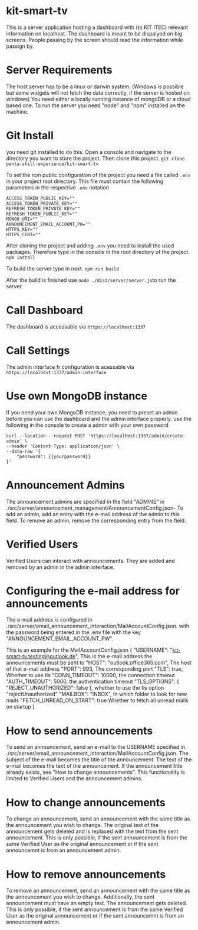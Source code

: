 # kit-smart-tv

This is a server application hosting a dashboard with (to KIT ITEC) relevant information on localhost. The dashboard is meant to be dispalyed on big screens. People passing by the screen should read the information while passign by.

# Server Requirements
The host server has to be a linux or darwin system. (Windows is possible but some widgets will not fetch the data correctly, if the server is hosted on windows)
You need either a locally running instance of mongoDB or a cloud based one.
To run the server you need "node" and "npm" installed on the machine.



# Git Install
you need git installed to do this.
Open a console and navigate to the directory you want to store the project. Then clone this project.
`git clone penta-skill-experience/kit-smart-tv`


To set the non public configuration of the project you need a file called `.env` in your project root directory.
This file must contain the following parameters in the respective `.env` notation

```
ACCESS_TOKEN_PUBLIC_KEY=""
ACCESS_TOKEN_PRIVATE_KEY=""
REFRESH_TOKEN_PRIVATE_KEY=""
REFRESH_TOKEN_PUBLIC_KEY=""
MONGO_URI=""
ANNOUNCEMENT_EMAIL_ACCOUNT_PW=""
HTTPS_KEY=""
HTTPS_CERT=""
```


After cloning the project and adding `.env` you need to install the used packages. Therefore type in the console in the root directory of the project.
`npm install`

To build the server type in next.
`npm run build`

After the build is finished use `node ./dist/server/server.js`to run the server


# Call Dashboard
The dashboard is accessable via `https://localhost:1337`

# Call Settings
The admin interface fr configuration is acessable via `https://localhost:1337/admin-interface`

# Use own MongoDB instance

If you need your own MongoDB instance, you need to preset an admin before you can use the dashboard and the admin interface properly.
use the following in the console to create a admin with your own password

```
curl --location --request POST 'https://localhost:1337/admin/create-admin' \
--header 'Content-Type: application/json' \
--data-raw '{
    "password": {{yourpassword}}
}'
```


# Announcement Admins

The announcement admins are specified in the field "ADMINS" in ./src/server/announcement_management/AnnouncementConfig.json-
To add an admin, add an entry with the e-mail address of the admin to this field.
To remove an admin, remove the corresponding entry from the field.

# Verified Users

Verified Users can interact with announcements. They are added and removed by an admin in the admin interface.

# Configuring the e-mail address for announcements

The e-mail address is configured in ./src/server/email_announcement_interaction/MailAccountConfig.json. with the password being entered in
the .env file with the key "ANNOUNCEMENT_EMAIL_ACCOUNT_PW".

This is an example for the MailAccountConfig.json
{
  "USERNAME": "kit-smart-tv.testing@outlook.de",    This is the e-mail address the announcements must be sent to
  "HOST": "outlook.office365.com",                  The host of that e-mail address
  "PORT": 993,                                      The corresponding port
  "TLS": true,                                      Whether to use tls
  "CONN_TIMEOUT": 10000,                            the connection timeout
  "AUTH_TIMEOUT": 5000,                             the authentication timeout
  "TLS_OPTIONS": { "REJECT_UNAUTHORIZED": false },  whether to use the tls option "rejectUnauthorized"
  "MAILBOX": "INBOX",                               In which folder to look for new mails
  "FETCH_UNREAD_ON_START": true                     Whether to fetch all unread mails on startup
}

# How to send announcements

To send an announcement, send an e-mail to the USERNAME specified in ./src/server/email_announcement_interaction/MailAccountConfig.json.
The subject of the e-mail becomes the title of the announcement.
The text of the e-mail becomes the text of the announcement.
If the announcement title already exists, see "How to change announcements".
This functionality is limited to Verified Users and the announcement admins.

# How to change announcements

To change an announcement, send an announcement with the same title as the announcement you wish to change.
The original text of the announcement gets deleted and is replaced with the text from the sent announcement.
This is only possible, if the sent announcement is from the same Verified User as the original announcement or if the sent announcemnt is from
an announcement admin.

# How to remove announcements

To remove an announcement, send an announcement with the same title as the announcement you wish to change. Additionally, the sent 
announcement must have an empty text.
The announcement gets deleted.
This is only possible, if the sent announcement is from the same Verified User as the original announcement or if the sent announcemnt is from
an announcement admin.

